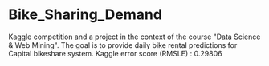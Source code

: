 # Bike_Sharing_Demand
Kaggle competition and a project in the context of the course "Data Science &amp; Web Mining". The goal is to provide daily bike rental predictions for Capital bikeshare system. Kaggle error score (RMSLE) : 0.29806
